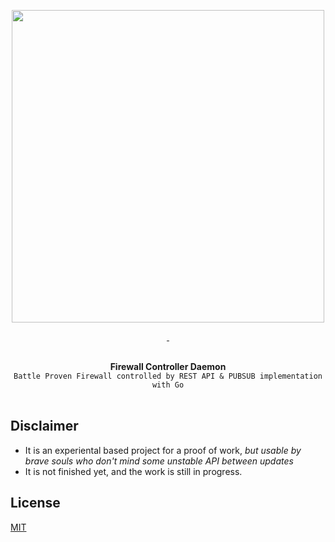 <p align="center">
  <img width="500" src="https://user-images.githubusercontent.com/58973699/145937515-c8438450-4aa8-4653-88bf-f0a5e91e163d.png">  
</p>

<p align="center">
  <a href="LICENSE.md" target="_blank">
    <img src="https://badgen.net/badge/license/MIT/blue" alt="">
  </a>
  <a href="https://github.com/hnimminh/shield/releases" target="_blank">
    <img src="https://badgen.net/github/tag/hnimminh/shield" alt="">
  </a>
</p>

<p align="center">
  <br>
  <strong>Firewall Controller Daemon</strong>
  <br>
  <code>Battle Proven Firewall controlled by REST API & PUBSUB implementation with Go</code>
  <br><br>
</p>


## Disclaimer
* It is an experiental based project for a proof of work, *but usable by brave souls who don't mind some unstable API between updates*
* It is not finished yet, and the work is still in progress.
## License
[MIT](./LICENSE)
